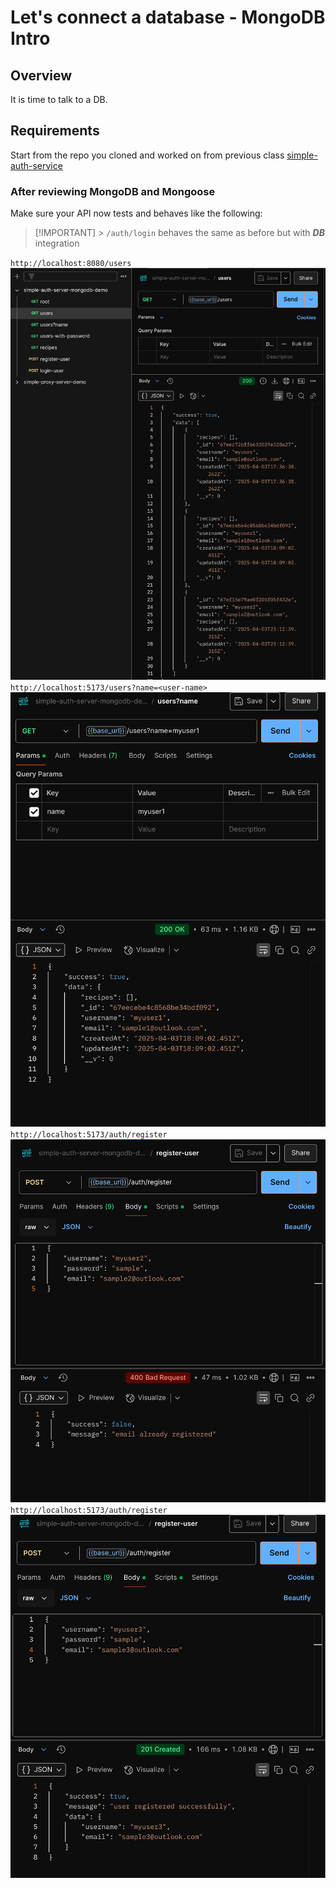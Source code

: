 # Let's connect a database - MongoDB Intro

## Overview

It is time to talk to a DB.

## Requirements

Start from the repo you cloned and worked on from previous class [simple-auth-service](https://github.com/juan-instructor/simple-auth-service)

### After reviewing MongoDB and Mongoose

Make sure your API now tests and behaves like the following:

> [!IMPORTANT] > `/auth/login` behaves the same as before but with **_DB_** integration

`http://localhost:8080/users`
![log-in](./project-assets/mongo01.png)
`http://localhost:5173/users?name=<user-name>`
![recipes](./project-assets/mongo02.png)
`http://localhost:5173/auth/register`
![user-no-registered](./project-assets/mongo03.png)
`http://localhost:5173/auth/register`
![user-no-registered](./project-assets/mongo04.png)
